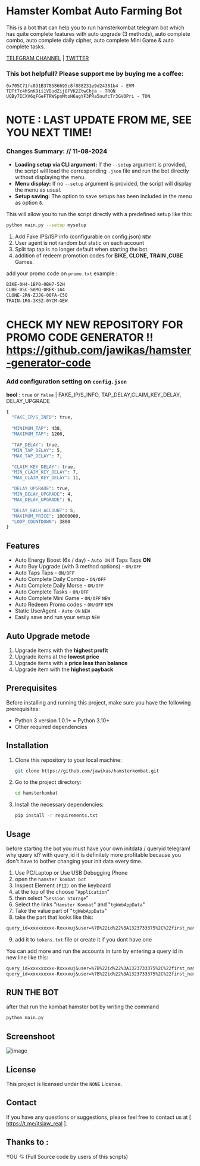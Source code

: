 # Hamster Kombat Auto Farming Bot 
This is a bot that can help you to run hamsterkombat telegram bot which has quite complete features with auto upgrade (3 methods), auto complete combo, auto complete daily cipher, auto complete Mini Game & auto complete tasks.

[TELEGRAM CHANNEL](https://t.me/Deeplchain) | [TWITTER](https://x.com/itsjaw_real)

### This bot helpfull?  Please support me by buying me a coffee: 
```
0x705C71fc031B378586695c8f888231e9d24381b4 - EVM
TDTtTc4hSnK9ii1VDudZij8FVK2ZtwChja - TRON
UQBy7ICXV6qFGeFTRWSpnMtoH6agYF3PRa5nufcTr3GVOPri - TON
```
NOTE : LAST UPDATE FROM ME, SEE YOU NEXT TIME!
===========================================================

### Changes Summary: // 11-08-2024
- **Loading setup via CLI argument:** If the `--setup` argument is provided, the script will load the corresponding `.json` file and run the bot directly without displaying the menu.
- **Menu display:** If no `--setup` argument is provided, the script will display the menu as usual.
- **Setup saving:** The option to save setups has been included in the menu as option `8`.

This will allow you to run the script directly with a predefined setup like this:

```bash
python main.py --setup mysetup
```

1. Add Fake IPS/ISP info (configurable on config.json) `NEW`
2. User agent is not random but static on each account
3. Split tap tap is no longer default when starting the bot.
4. addition of redeem promotion codes for **BIKE, CLONE, TRAIN ,CUBE** Games.

add your promo code on `promo.txt` example :
  ```bash
BIKE-0H4-1BP0-0BH7-52H
CUBE-0SC-SKMQ-0REK-1A4
CLONE-2RN-ZJJG-00FA-C5Q
TRAIN-1RG-3KSZ-0YCM-GEW
  ```
CHECK MY NEW REPOSITORY FOR PROMO CODE GENERATOR !!
https://github.com/jawikas/hamster-generator-code
===========================================================

### Add configuration setting on `config.json` 

 **bool** : `true` or `false` | FAKE_IP/S_INFO, TAP_DELAY,CLAIM_KEY_DELAY, DELAY_UPGRADE  

  ```bash
{
    "FAKE_IP/S_INFO": true,
    
    "MINIMUM_TAP": 438,
    "MAXIMUM_TAP": 1200,

    "TAP_DELAY": true,
    "MIN_TAP_DELAY": 5,
    "MAX_TAP_DELAY": 7,

    "CLAIM_KEY_DELAY": true,
    "MIN_CLAIM_KEY_DELAY": 7,
    "MAX_CLAIM_KEY_DELAY": 11,

    "DELAY_UPGRADE": true,
    "MIN_DELAY_UPGRADE": 4,
    "MAX_DELAY_UPGRADE": 6,

    "DELAY_EACH_ACCOUNT": 5,
    "MAXIMUM_PRICE": 10000000,
    "LOOP_COUNTDOWN": 3800
}

  ```
## Features
- Auto Energy Boost (6x / day) - `Auto ON` if Taps Taps **ON**
- Auto Buy Upgrade (with 3 method options) - `ON/OFF`
- Auto Taps Taps - `ON/OFF`
- Auto Complete Daily Combo - `ON/OFF`
- Auto Complete Daily Morse - `ON/OFF`
- Auto Complete Tasks - `ON/OFF`
- Auto Complete Mini Game - `ON/OFF` `NEW`
- Auto Redeem Promo codes - `ON/OFF` `NEW`
- Static UserAgent - `Auto ON` `NEW`
- Easily save and run your setup `NEW`

##  Auto Upgrade metode
  1. Upgrade items with the **highest profit**
  2. Upgrade items at the **lowest price**
  3. Upgrade items with a **price less than balance**
  4. Upgrade item with the **highest payback**

## Prerequisites
Before installing and running this project, make sure you have the following prerequisites:
- Python 3 version 1.0.1+ = Python 3.10+
- Other required dependencies

## Installation
1. Clone this repository to your local machine:
    ```bash
    git clone https://github.com/jawikas/hamsterkombat.git
    ```
2. Go to the project directory:
    ```bash
    cd hamsterkombat
    ```
3. Install the necessary dependencies:
    ```bash
    pip install -r requirements.txt
    ```

## Usage
before starting the bot you must have your own initdata / queryid telegram! why query id? with query_id it is definitely more profitable because you don't have to bother changing your init data every time.

1. Use PC/Laptop or Use USB Debugging Phone
2. open the `hamster kombat bot`
3. Inspect Element `(F12)` on the keyboard
4. at the top of the choose "`Application`" 
5. then select "`Session Storage`" 
6. Select the links "`Hamster Kombat`" and "`tgWebAppData`"
7. Take the value part of "`tgWebAppData`"
8. take the part that looks like this: 

```txt 
query_id=xxxxxxxxx-Rxxxxuj&user=%7B%22id%22%3A1323733375%2C%22first_name%22%3A%22xxxx%22%2C%22last_name%22%3A%22%E7%9A%BF%20xxxxxx%22%2C%22username%22%3A%22xxxxx%22%2C%22language_code%22%3A%22id%22%2C%22allows_write_to_pm%22%3Atrue%7D&auth_date=xxxxx&hash=xxxxxxxxxxxxxxxxxxxxxxxxxxxxxxxxxxxxxxxxxxxxxxxxxxxxxxxxxxxxxx
```
9. add it to `tokens.txt` file or create it if you dont have one


You can add more and run the accounts in turn by entering a query id in new line like this:
```txt
query_id=xxxxxxxxx-Rxxxxuj&user=%7B%22id%22%3A1323733375%2C%22first_name%22%3A%22xxxx%22%2C%22last_name%22%3A%22%E7%9A%BF%20xxxxxx%22%2C%22username%22%3A%22xxxxx%22%2C%22language_code%22%3A%22id%22%2C%22allows_write_to_pm%22%3Atrue%7D&auth_date=xxxxx&hash=xxxxxxxxxxxxxxxxxxxxxxxxxxxxxxxxxxxxxxxxxxxxxxxxxxxxxxxxxxxxxx
query_id=xxxxxxxxx-Rxxxxuj&user=%7B%22id%22%3A1323733375%2C%22first_name%22%3A%22xxxx%22%2C%22last_name%22%3A%22%E7%9A%BF%20xxxxxx%22%2C%22username%22%3A%22xxxxx%22%2C%22language_code%22%3A%22id%22%2C%22allows_write_to_pm%22%3Atrue%7D&auth_date=xxxxx&hash=xxxxxxxxxxxxxxxxxxxxxxxxxxxxxxxxxxxxxxxxxxxxxxxxxxxxxxxxxxxxxx
```
## RUN THE BOT
after that run the kombat hamster bot by writing the command

```bash
python main.py
```

## Screenshoot
![image](https://github.com/jawikas/hamsterkombat/assets/63976518/de33ad9f-f5ea-451e-a9ac-bce8d525e28f)

## License
This project is licensed under the `NONE` License.

## Contact
If you have any questions or suggestions, please feel free to contact us at [ https://t.me/itsjaw_real ].

## Thanks to :

YOU 💘 (Full Source code by users of this scripts)


